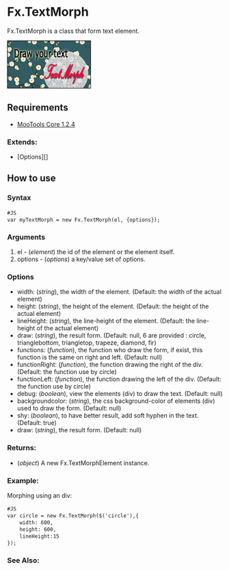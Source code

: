 Fx.TextMorph
===============

Fx.TextMorph is a class that form text element.

![Screenshot](http://github.com/nicodmf/TextMorphMootools/raw/master/icon.png)

Requirements
------------

* [MooTools Core 1.2.4](http://mootools.net/core)

### Extends:

- [Options][]

How to use
----------

### Syntax
	#JS
	var myTextMorph = new Fx.TextMorph(el, {options});

### Arguments

1. el - (*element*) the id of the element or the element itself.
2. options - (*options*) a key/value set of options.

### Options
- width: (*string*), the width of the element. (Default: the width of the actual element)
- height: (*string*), the height of the element. (Default: the height of the actual element)
- lineHeight: (*string*), the line-height of the element. (Default: the line-height of the actual element)
- draw: (*string*),  the result form. (Default: null, 6 are provided : circle, trianglebottom, triangletop, trapeze, diamond, fir)
- functions: (*function*),  the function who draw the form, if exist, this function is the same on right and left. (Default: null)
- functionRight: (*function*),  the function drawing the right of the div. (Default: the function use by circle)
- functionLeft: (*function*), the function drawing the left of the div. (Default: the function use by circle)
- debug: (*boolean*),  view the elements (div) to draw the text. (Default: null)
- backgroundcolor: (*string*), the css background-color of elements (div) used to draw the form. (Default: null)
- shy: (*boolean*), to have better result, add soft hyphen in the text. (Default: true)
- draw: (*string*),  the result form. (Default: null)

### Returns:

* (*object*) A new Fx.TextMorphElement instance.

### Example:

Morphing using an div:

	#JS
	var circle = new Fx.TextMorph($('circle'),{
		width: 600,
		height: 600,
		lineHeight:15
	});

### See Also:

